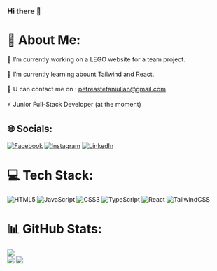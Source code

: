 ### Hi there 👋

<!--
**Stef533/Stef533** is a ✨ _special_ ✨ repository because its `README.md` (this file) appears on your GitHub profile.

Here are some ideas to get you started:

- 🔭 I’m currently working on ...
- 🌱 I’m currently learning ...
- 👯 I’m looking to collaborate on ...
- 🤔 I’m looking for help with ...
- 💬 Ask me about ...
- 📫 How to reach me: ...
- 😄 Pronouns: ...
- ⚡ Fun fact: ...
-->
# 💫 About Me:
🔭 I’m currently working on a LEGO website for a team project.<br><br>🌱 I’m currently learning abount Tailwind and React.<br><br>💬 U can contact me on : petreastefaniulian@gmail.com<br><br>⚡ Junior Full-Stack Developer (at the moment)


## 🌐 Socials:
[![Facebook](https://img.shields.io/badge/Facebook-%231877F2.svg?logo=Facebook&logoColor=white)](https://facebook.com/https://www.facebook.com/stefano.petrea.1/) [![Instagram](https://img.shields.io/badge/Instagram-%23E4405F.svg?logo=Instagram&logoColor=white)](https://instagram.com/https://www.instagram.com/petrea.stef/) [![LinkedIn](https://img.shields.io/badge/LinkedIn-%230077B5.svg?logo=linkedin&logoColor=white)](https://linkedin.com/in/www.linkedin.com/in/stefan-iulian-petrea) 

# 💻 Tech Stack:
![HTML5](https://img.shields.io/badge/html5-%23E34F26.svg?style=for-the-badge&logo=html5&logoColor=white) ![JavaScript](https://img.shields.io/badge/javascript-%23323330.svg?style=for-the-badge&logo=javascript&logoColor=%23F7DF1E) ![CSS3](https://img.shields.io/badge/css3-%231572B6.svg?style=for-the-badge&logo=css3&logoColor=white) ![TypeScript](https://img.shields.io/badge/typescript-%23007ACC.svg?style=for-the-badge&logo=typescript&logoColor=white) ![React](https://img.shields.io/badge/react-%2320232a.svg?style=for-the-badge&logo=react&logoColor=%2361DAFB) ![TailwindCSS](https://img.shields.io/badge/tailwindcss-%2338B2AC.svg?style=for-the-badge&logo=tailwind-css&logoColor=white)
# 📊 GitHub Stats:
![](https://github-readme-stats.vercel.app/api?username=Stef533&theme=midnight-purple&hide_border=true&include_all_commits=false&count_private=false)<br/>
![](https://github-readme-streak-stats.herokuapp.com/?user=Stef533&theme=midnight-purple&hide_border=true)
![](https://github-readme-stats.vercel.app/api/top-langs/?username=Stef533&theme=midnight-purple&hide_border=true&include_all_commits=false&count_private=false&layout=compact)


